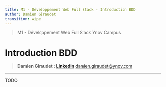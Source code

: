 ```yaml
---
title: M1 - Développement Web Full Stack - Introduction BDD
author: Damien Giraudet
transition: wipe
---
```


> M1 - Développement Web Full Stack
> Ynov Campus

# Introduction BDD

> **Damien Giraudet : [Linkedin](https://fr.linkedin.com/in/damiengiraudet)**
> damien.giraudet@ynov.com

---

TODO